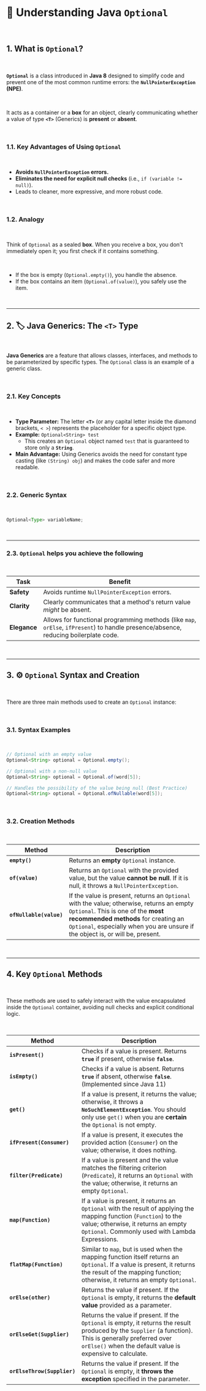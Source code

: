 
# 🎁 Understanding Java `Optional`

<br />

## 1. What is `Optional`?

<br />

**`Optional`** is a class introduced in **Java 8** designed to simplify code and prevent one of the most common runtime errors: the **`NullPointerException` (NPE)**.

<br />

It acts as a container or a **box** for an object, clearly communicating whether a value of type **`<T>`** (Generics) is **present** or **absent**.

<br />

### 1.1. Key Advantages of Using `Optional`

<br />

- **Avoids `NullPointerException` errors.**
- **Eliminates the need for explicit null checks** (i.e., `if (variable != null)`).
- Leads to cleaner, more expressive, and more robust code.

<br />

### 1.2. Analogy

<br />

Think of `Optional` as a sealed **box**. When you receive a box, you don't immediately open it; you first check if it contains something.

<br />

- If the box is empty (`Optional.empty()`), you handle the absence.
- If the box contains an item (`Optional.of(value)`), you safely use the item.

<br />

------

## 2. 🏷️ Java Generics: The `<T>` Type

<br />

**Java Generics** are a feature that allows classes, interfaces, and methods to be parameterized by specific types. The `Optional` class is an example of a generic class.

<br />

### 2.1. Key Concepts

<br />

- **Type Parameter:** The letter **`<T>`** (or any capital letter inside the diamond brackets, `< >`) represents the placeholder for a specific object type.
- **Example:** `Optional<String> test`
  - This creates an `Optional` object named `test` that is guaranteed to store only a **`String`**.
- **Main Advantage:** Using Generics avoids the need for constant type casting (like `(String) obj`) and makes the code safer and more readable.

<br />

### 2.2. Generic Syntax

<br />

```java
Optional<Type> variableName;
```

<br />

------

### 2.3. `Optional` helps you achieve the following

<br />

| Task         | Benefit                                                      |
| ------------ | ------------------------------------------------------------ |
| **Safety**   | Avoids runtime `NullPointerException` errors.                |
| **Clarity**  | Clearly communicates that a method's return value *might* be absent. |
| **Elegance** | Allows for functional programming methods (like `map`, `orElse`, `ifPresent`) to handle presence/absence, reducing boilerplate code. |

<br />

---

## 3. ⚙️ `Optional` Syntax and Creation

<br />

There are three main methods used to create an `Optional` instance:

<br />

### 3.1. Syntax Examples

<br />

```java
// Optional with an empty value
Optional<String> optional = Optional.empty();

// Optional with a non-null value
Optional<String> optional = Optional.of(word[5]);

// Handles the possibility of the value being null (Best Practice)
Optional<String> optional = Optional.ofNullable(word[5]);
```

<br />

### 3.2. Creation Methods

<br />

| Method                  | Description                                                  |
| ----------------------- | ------------------------------------------------------------ |
| **`empty()`**           | Returns an **empty** `Optional` instance.                    |
| **`of(value)`**         | Returns an `Optional` with the provided value, but the value **cannot be null**. If it is null, it throws a `NullPointerException`. |
| **`ofNullable(value)`** | If the value is present, returns an `Optional` with the value; otherwise, returns an empty `Optional`. This is one of the **most recommended methods** for creating an `Optional`, especially when you are unsure if the object is, or will be, present. |

<br />

------

## 4. Key `Optional` Methods

<br />

These methods are used to safely interact with the value encapsulated inside the `Optional` container, avoiding null checks and explicit conditional logic.

<br />

| Method                      | Description                                                  |
| --------------------------- | ------------------------------------------------------------ |
| **`isPresent()`**           | Checks if a value is present. Returns **`true`** if present, otherwise **`false`**. |
| **`isEmpty()`**             | Checks if a value is absent. Returns **`true`** if absent, otherwise **`false`**. (Implemented since Java 11) |
| **`get()`**                 | If a value is present, it returns the value; otherwise, it throws a **`NoSuchElementException`**. You should only use `get()` when you are **certain** the `Optional` is not empty. |
| **`ifPresent(Consumer)`**   | If a value is present, it executes the provided action (`Consumer`) on the value; otherwise, it does nothing. |
| **`filter(Predicate)`**     | If a value is present and the value matches the filtering criterion (`Predicate`), it returns an `Optional` with the value; otherwise, it returns an empty `Optional`. |
| **`map(Function)`**         | If a value is present, it returns an `Optional` with the result of applying the mapping function (`Function`) to the value; otherwise, it returns an empty `Optional`. Commonly used with Lambda Expressions. |
| **`flatMap(Function)`**     | Similar to `map`, but is used when the mapping function itself returns an `Optional`. If a value is present, it returns the result of the mapping function; otherwise, it returns an empty `Optional`. |
| **`orElse(other)`**         | Returns the value if present. If the `Optional` is empty, it returns the **default value** provided as a parameter. |
| **`orElseGet(Supplier)`**   | Returns the value if present. If the `Optional` is empty, it returns the result produced by the `Supplier` (a function). This is generally preferred over `orElse()` when the default value is expensive to calculate. |
| **`orElseThrow(Supplier)`** | Returns the value if present. If the `Optional` is empty, it **throws the exception** specified in the parameter. |

<br />
